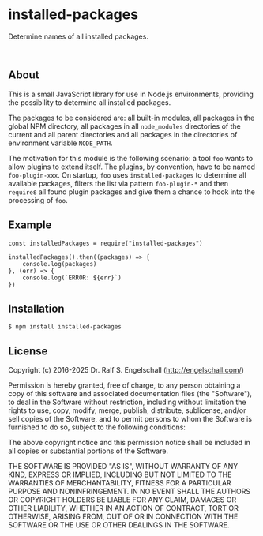 
installed-packages
==================

Determine names of all installed packages.

<p/>
<img src="https://nodei.co/npm/installed-packages.png?downloads=true&stars=true" alt=""/>

<p/>
<img src="https://david-dm.org/rse/installed-packages.png" alt=""/>

About
-----

This is a small JavaScript library for use in Node.js environments,
providing the possibility to determine all installed packages.

The packages to be considered are: all built-in modules, all packages in the
global NPM directory, all packages in all `node_modules` directories of the
current and all parent directories and all packages in the directories
of environment variable `NODE_PATH`.

The motivation for this module is the following scenario: a tool
`foo` wants to allow plugins to extend itself. The plugins, by
convention, have to be named `foo-plugin-xxx`. On startup, `foo` uses
`installed-packages` to determine all available packages, filters the
list via pattern `foo-plugin-*` and then `require`s all found plugin
packages and give them a chance to hook into the processing of `foo`.

Example
-------

```
const installedPackages = require("installed-packages")

installedPackages().then((packages) => {
    console.log(packages)
}, (err) => {
    console.log(`ERROR: ${err}`)
})
```

Installation
------------

```shell
$ npm install installed-packages
```

License
-------

Copyright (c) 2016-2025 Dr. Ralf S. Engelschall (http://engelschall.com/)

Permission is hereby granted, free of charge, to any person obtaining
a copy of this software and associated documentation files (the
"Software"), to deal in the Software without restriction, including
without limitation the rights to use, copy, modify, merge, publish,
distribute, sublicense, and/or sell copies of the Software, and to
permit persons to whom the Software is furnished to do so, subject to
the following conditions:

The above copyright notice and this permission notice shall be included
in all copies or substantial portions of the Software.

THE SOFTWARE IS PROVIDED "AS IS", WITHOUT WARRANTY OF ANY KIND,
EXPRESS OR IMPLIED, INCLUDING BUT NOT LIMITED TO THE WARRANTIES OF
MERCHANTABILITY, FITNESS FOR A PARTICULAR PURPOSE AND NONINFRINGEMENT.
IN NO EVENT SHALL THE AUTHORS OR COPYRIGHT HOLDERS BE LIABLE FOR ANY
CLAIM, DAMAGES OR OTHER LIABILITY, WHETHER IN AN ACTION OF CONTRACT,
TORT OR OTHERWISE, ARISING FROM, OUT OF OR IN CONNECTION WITH THE
SOFTWARE OR THE USE OR OTHER DEALINGS IN THE SOFTWARE.

